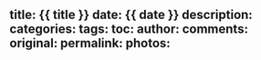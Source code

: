 title: {{ title }}
date: {{ date }}
description:
categories:
tags:
toc:
author:
comments:
original:
permalink: 
photos:
---

<!-- more -->